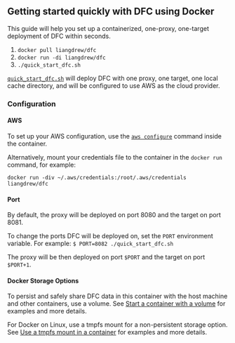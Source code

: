 ## Getting started quickly with DFC using Docker

This guide will help you set up a containerized, one-proxy, one-target deployment of DFC within seconds.

1. `docker pull liangdrew/dfc`
2. `docker run -di liangdrew/dfc`
3. `./quick_start_dfc.sh`

[`quick_start_dfc.sh`](quick_start_dfc.sh) will deploy DFC with one proxy, one target, one local cache directory, and will be configured to use AWS as the cloud provider.

### Configuration

#### AWS

To set up your AWS configuration, use the [`aws configure`](https://docs.aws.amazon.com/cli/latest/userguide/cli-chap-getting-started.html) command inside the container.

Alternatively, mount your credentials file to the container in the `docker run` command, for example:

`docker run -div ~/.aws/credentials:/root/.aws/credentials liangdrew/dfc`

#### Port

By default, the proxy will be deployed on port 8080 and the target on port 8081.

To change the ports DFC will be deployed on, set the `PORT` environment variable.
For example: `$ PORT=8082 ./quick_start_dfc.sh`
 
The proxy will be then deployed on port `$PORT` and the target on port `$PORT+1`.

#### Docker Storage Options

To persist and safely share DFC data in this container with the host machine and other containers, use a volume. See [Start a container with a volume](https://docs.docker.com/storage/volumes/#start-a-container-with-a-volume) for examples and more details.

For Docker on Linux, use a tmpfs mount for a non-persistent storage option. See [Use a tmpfs mount in a container](https://docs.docker.com/storage/tmpfs/#use-a-tmpfs-mount-in-a-container) for examples and more details.